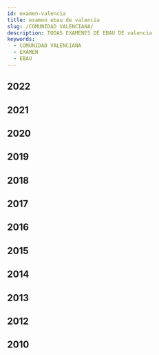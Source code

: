 ```yaml
---
id: examen-valencia
title: examen ebau de valencia
slug: /COMUNIDAD VALENCIANA/
description: TODAS EXAMENES DE EBAU DE valencia
keywords:
  - COMUNIDAD VALENCIANA
  - EXAMEN
  - EBAU
---
```


## 2022
## 2021
## 2020
## 2019
## 2018
## 2017
## 2016
## 2015
## 2014
## 2013
## 2012
## 2010
